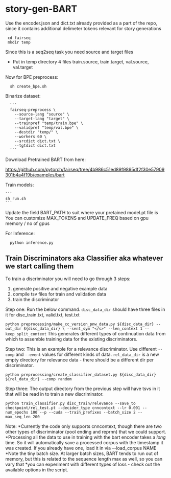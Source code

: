 # story-gen-BART

Use the encoder.json and dict.txt already provided as a part of the repo, since it contains additional delimeter tokens relevant for story generations

 ```
  cd fairseq
  mkdir temp
 ```
 
 Since this is a seq2seq task you need source and target files
  - Put in temp directory 4 files train.source, train.target, val.source, val.target
 
 Now for BPE preprocess:
  ```
    sh create_bpe.sh
  ```

Binarize dataset:

      ```
      fairseq-preprocess \
        --source-lang "source" \
        --target-lang "target" \
        --trainpref "temp/train.bpe" \
        --validpref "temp/val.bpe" \
        --destdir "temp/" \
        --workers 60 \
        --srcdict dict.txt \
        --tgtdict dict.txt
      ```

Download Pretrained BART from here:

https://github.com/pytorch/fairseq/tree/4b986c51ed89f9895df2f30e57909301b4a4f19b/examples/bart


Train models:

    ```
    sh run.sh
    ```

Update the field BART_PATH to suit where your pretained model.pt file is
You can customize  MAX_TOKENS and UPDATE_FREQ based on gpu memory / no of gpus



For Inference:

  ```
    python inference.py
  ```
 
## Train Discriminators aka Classifier aka whatever we start calling them

To train a discriminator you will need to go through 3 steps:
1) generate positive and negative example data
2) compile tsv files for train and validation data
3) train the discriminator

Step one:
Run the below command. `disc_data_dir` should have three files in it for disc_train.txt, valid.txt, test.txt

`python preprocessing/make_cc_version_pnw_data.py ${disc_data_dir} --out_dir ${disc_data_dir} \
--sent_sym "</s>" --len_context 1 --keep_split_context`
This generates different types of continuation data from which to assemble training data for the existing discriminators.

Step two:
This is an example for a relevance discriminator. Use different `--comp` and `--event` values for different kinds of data. `rel_data_dir` is a new empty directory for relevance data - there should be a different dir per discriminator.

`python preprocessing/create_classifier_dataset.py ${disc_data_dir} ${rel_data_dir} --comp random`

Step three:
The output directory from the previous step will have tsvs in it that will be read in to train a new discriminator.

`python train_classifier.py disc_train/relevance --save_to checkpoint/rel_test.pt --decider_type cnncontext --lr 0.001 --num_epochs 100 --p --cuda --train_prefixes --batch_size 2 --max_seq_len 200`

Note:
*Currently the code only supports cnncontext, though there are two other types of discriminator (pool ending and reprnn) that we could support.
*Processing all the data to use in training with the bart encoder takes a _long_ time. So it will automatically save a processed corpus with the timestamp it was created. If you already have one, load it in via --load_corpus NAME
*Note the tiny batch size. At larger batch sizes, BART tends to run out of memory, but this is related to the sequence length max as well, so you can vary that
*you can experiment with different types of loss - check out the available options in the script.

